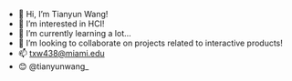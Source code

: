 - 👋 Hi, I’m Tianyun Wang! 
- 👀 I’m interested in HCI! 
- 🌱 I’m currently learning a lot...
- 💞️ I’m looking to collaborate on projects related to interactive products! 
- 📫 txw438@miami.edu
- 😊 @tianyunwang_

<!---
TianyunWang0421/TianyunWang0421 is a ✨ special ✨ repository because its `README.md` (this file) appears on your GitHub profile.
You can click the Preview link to take a look at your changes.
--->
